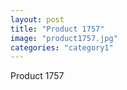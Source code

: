 ```yaml
---
layout: post
title: "Product 1757"
image: "product1757.jpg"
categories: "category1"
---
```

Product 1757

